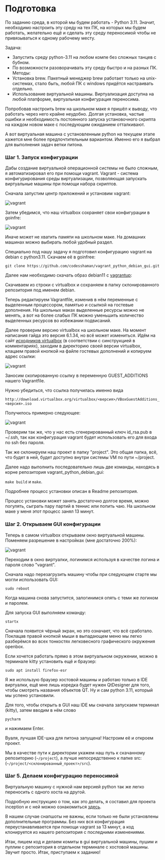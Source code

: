 # Подготовка

По заданию среда, в которой мы будем работать - Python 3.11. Значит, необходимо настроить эту среду на тех ПК, на которых мы будем работать, желательно ещё и сделать эту среду переносимой чтобы не привязываться к одному рабочему месту.

Задача: 
- Запустить среду python-3.11 на любом компе без сложных танцев с бубном.
- По возможности разоворачивать эту среду быстро и на разных ПК.
Методы: 
- Установка brew. Пакетный менеджер brew работает только на unix-системах, стало быть, любой ПК с windows придётся настраивать отдельно.
- Использование виртуальной машины. Виртуализация доступна на любой платформе, виртуальная конфигурация переносима.

Попробовав настроить brew на школьном маке я пришёл к выводу, что работать через него крайне неудобно. Долгая установка, частые ошибки и необходимость постоянного запуска установочного скрипта на каждом новом маке с последующим ожиданием отталкивают.

А вот виртуальная машина с установленным python на текущем этапе кажется мне более предпочтительным вариантом. Именно его я выбрал для выполнения задач ветки питона.

### Шаг 1. Запуск конфигурации

Дабы создание виртуальной операционной системы не было сложным, я автоматизировал его при помощи vagrant. Vagrant - система конфигурирования среды виртуализации, позволяющая запускать виртуальные машины при помощи набора скриптов.

Сначала запустим центр приложений и установим vagrant:

![vagrant](media/vagrant/step_00.png)

Затем убедимся, что наш virtualbox сохраняет свои конфигурации в goinfre:

![vagrant](media/vagrant/step_02.png)

Иначе может не хватить памяти на школьном маке. На домашних машинах можно выбирать любой удобный раздел.

Специально под нашу задачу я подготовил конфигурацию vagrant на debian с python3.11. Скачаем её в goinfree:

``git clone https://github.com/codesshaman/vagrant_python_debian_gui.git``

Далее нам необходимо скачать образ debian11 с [vagrantup](https://app.vagrantup.com/bento/boxes/debian-11.5 "vagrantup"):

Скачиваем из строки с virtualbox и сохраняем в папку склонированного репозитория под именем debian.

Теперь редактируем Vagrantfile, изменив в нём переменные с выделенным процессором, памятью и ссылкой на гостевые дополнения. На школьных маках выделенные ресурсы можно не менять, а вот на более слабых ПК можно уменьшить количество выделенных ресурсов во избежании подвисаний. 

Далее проверим версию virtualbox на школьном маке. На момент написания гайда это версия 6.1.34, но всё может измениться. Идём на сайт [исходников virtualbox](http://download.virtualbox.org/virtualbox/) (в соответствии с синструкцией в комментариях), заходим в директорию своей версии virtualbox, клацаем правой кнопкой на файле гостевых дополнений и копируем адрес ссылки:

![vagrant](media/vagrant/step_01.png)

Заносим скопированную ссылку в переменную GUEST_ADDITIONS нашего Vagrantfile.

Нужно убедиться, что ссылка получилась именно вида

``http://download.virtualbox.org/virtualbox/<версия>/VBoxGuestAdditions_<версия>.iso``

Получилось примерно следующее:

![vagrant](media/vagrant/step_03.png)

Проверим так же, что у нас есть сгенерированный ключ id_rsa.pub в ~/.ssh, так как конфигурация vagrant будет использовать его для входа по ssh без пароля.

Так же склонируем наш проект в папку "project". Это общая папка, всё, что будет в ней, будет доступно внутри системы VM по пути ~/project.

Далее надо выполнить последовательно лишь две команды, находясь в корне репозитория vagrant_python_debian_gui:

``make build`` и ``make``.

Подробнее процесс установки описан в Readme репозитория.

Процесс установки может занять достаточно долгое время, можно погулять, сыграть пару партий в теннис или попить чаю. На школьном маке у меня этот процесс занял 13 минут.

### Шаг 2. Открываем GUI конфигурации

Теперь в самом virtualbox открываем окно виртуальной машины. Поменяем разрешение в настройках (мне достаточно 200%):

![vagrant](media/vagrant/step_04.png)

Переходим в окно виртуалки, логинимся используя в качестве логина и пароля слово "vagrant".

Сначала надо перезагрузить машину чтобы при следующем старте мы могли использовать GUI:

``sudo reboot``

Когда машина снова запустится, залогинимся опять с теми же логином и паролем.

Для запуска GUI выполняем команду:

``startx``

Сначала появится чёрный экран, но это означает, что всё сработало. Поклацав правой кнопкой мыши в выпадающем меню мы легко разберёмся во всех тонкостях легковесного графического окружения openbox.

Если хочется работать прямо в этом виртуальном окружении, можно в терминале kitty установить ещё и браузер:

``sudo apt install firefox-esr``

Я же использую браузер хостовой машины и работаю только в IDE виртуалки, ещё мне лишь изредка будет нужен QtDesigner для того, чтобы смотреть названия объектов QT. Ну и сам python 3.11, который мы успено установили.

Для того, чтобы открыть в GUI наш IDE мы сначала запускаем терминал (kitty), затем вводим в нём слово

``pycharm``

и нажимаем Enter.

Вуаля, лучшая IDE-шка для питона запущена! Настроим её и откроем проект.

Мы в качестве пути к директории укажем наш путь к скачанному репозиторию (``~/project``), а лучше непосредственно к папке src: (``~/project/<склонированный_проект>/src``). 

### Шаг 5. Делаем конфигурацию переносимой

Виртуальную машину с нужной нам версией python так же легко переносить с одного хоста на другой.

Подробную инструкцию о том, как это делать, я составил для проекта inception и с ней можно ознакомиться [здесь](https://github.com/codesshaman/inception/blob/main/03_CLOUD_STORAGE.md).

В нашем случае снапшоты не важны, если только не были установлены дополнительные программы. Без них вся конфигурация переустанавливается при помощи vagrant за 13 минут, а код клонируется из нашего репозитория с последними изменениями.

Итак, пишем код и делаем комиты в gui виртуальной машины, пушим и пуллим с репозитория в отдельном терминале с хостовой машины. Звучит просто. Итак, приступаем к заданию!
